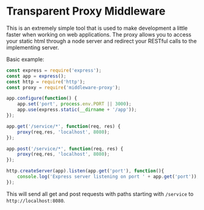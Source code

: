 # Transparent Proxy Middleware

This is an extremely simple tool that is used to make development a little faster when working on web applications. The proxy allows you to access your static html through a node server and redirect your RESTful calls to the implementing server.

Basic example:

```js
const express = require('express');
const app = express();
const http = require('http');
const proxy = require('middleware-proxy');

app.configure(function() {
    app.set('port', process.env.PORT || 3000);
    app.use(express.static(__dirname + '/app'));
});

app.get('/service/*', function(req, res) {
    proxy(req,res, 'localhost', 8080);
});

app.post('/service/*', function(req, res) {
    proxy(req,res, 'localhost', 8080);
});

http.createServer(app).listen(app.get('port'), function(){
    console.log('Express server listening on port ' + app.get('port'));
});
```

This will send all get and post requests with paths starting with `/service` to `http://localhost:8080`.
